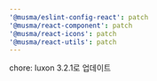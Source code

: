 ```yaml
---
'@musma/eslint-config-react': patch
'@musma/react-component': patch
'@musma/react-icons': patch
'@musma/react-utils': patch
---
```


chore: luxon 3.2.1로 업데이트
